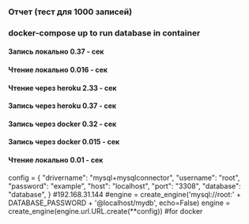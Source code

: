 ###  Отчет (тест для 1000 записей)   
###  docker-compose  up to run database in container
####  Запись локально  0.37 - сек  
####  Чтение локально  0.016 - сек  
####  Чтение через heroku  2.33 - сек  
####  Запись через heroku  0.37 - сек  
####  Запись через docker  0.32 - сек
####  Запись через docker  0.015 - сек
####  Чтение локально  0.01 - сек  

config = {
    "drivername": "mysql+mysqlconnector",
    "username": "root",
    "password": "example",
    "host": "localhost",
    "port": "3308",
    "database": "database",
}
#192.168.31.144
#engine = create_engine('mysql://root:' + DATABASE_PASSWORD + '@localhost/mydb', echo=False)
engine = create_engine(engine.url.URL.create(**config)) #for docker

